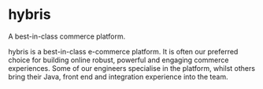 # hybris

A best-in-class commerce platform.

hybris is a best-in-class e-commerce platform. It is often our preferred choice for building online robust, powerful and engaging commerce experiences. Some of our engineers specialise in the platform, whilst others bring their Java, front end and integration experience into the team.
